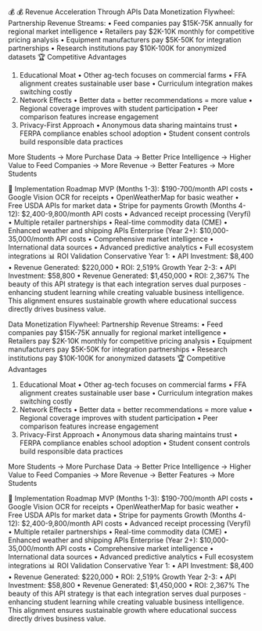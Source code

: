 
💰 
💰 Revenue Acceleration Through APIs
Data Monetization Flywheel:
Partnership Revenue Streams:
    •    Feed companies pay $15K-75K annually for regional market intelligence
    •    Retailers pay $2K-10K monthly for competitive pricing analysis
    •    Equipment manufacturers pay $5K-50K for integration partnerships
    •    Research institutions pay $10K-100K for anonymized datasets
🏆 Competitive Advantages
1. Educational Moat
    •    Other ag-tech focuses on commercial farms
    •    FFA alignment creates sustainable user base
    •    Curriculum integration makes switching costly
2. Network Effects
    •    Better data = better recommendations = more value
    •    Regional coverage improves with student participation
    •    Peer comparison features increase engagement
3. Privacy-First Approach
    •    Anonymous data sharing maintains trust
    •    FERPA compliance enables school adoption
    •    Student consent controls build responsible data practices



More Students → More Purchase Data → Better Price Intelligence → 
Higher Value to Feed Companies → More Revenue → Better Features → More Students




🚀 Implementation Roadmap
MVP (Months 1-3): $190-700/month API costs
    •    Google Vision OCR for receipts
    •    OpenWeatherMap for basic weather
    •    Free USDA APIs for market data
    •    Stripe for payments
Growth (Months 4-12): $2,400-9,800/month API costs
    •    Advanced receipt processing (Veryfi)
    •    Multiple retailer partnerships
    •    Real-time commodity data (CME)
    •    Enhanced weather and shipping APIs
Enterprise (Year 2+): $10,000-35,000/month API costs
    •    Comprehensive market intelligence
    •    International data sources
    •    Advanced predictive analytics
    •    Full ecosystem integrations
📊 ROI Validation
Conservative Year 1:
    •    API Investment: $8,400
    •    Revenue Generated: $220,000
    •    ROI: 2,519%
Growth Year 2-3:
    •    API Investment: $58,800
    •    Revenue Generated: $1,450,000
    •    ROI: 2,367%
The beauty of this API strategy is that each integration serves dual purposes - enhancing student learning while creating valuable business intelligence. This alignment ensures sustainable growth where educational success directly drives business value.

Data Monetization Flywheel:
Partnership Revenue Streams:
    •    Feed companies pay $15K-75K annually for regional market intelligence
    •    Retailers pay $2K-10K monthly for competitive pricing analysis
    •    Equipment manufacturers pay $5K-50K for integration partnerships
    •    Research institutions pay $10K-100K for anonymized datasets
🏆 Competitive Advantages
1. Educational Moat
    •    Other ag-tech focuses on commercial farms
    •    FFA alignment creates sustainable user base
    •    Curriculum integration makes switching costly
2. Network Effects
    •    Better data = better recommendations = more value
    •    Regional coverage improves with student participation
    •    Peer comparison features increase engagement
3. Privacy-First Approach
    •    Anonymous data sharing maintains trust
    •    FERPA compliance enables school adoption
    •    Student consent controls build responsible data practices



More Students → More Purchase Data → Better Price Intelligence → 
Higher Value to Feed Companies → More Revenue → Better Features → More Students




🚀 Implementation Roadmap
MVP (Months 1-3): $190-700/month API costs
    •    Google Vision OCR for receipts
    •    OpenWeatherMap for basic weather
    •    Free USDA APIs for market data
    •    Stripe for payments
Growth (Months 4-12): $2,400-9,800/month API costs
    •    Advanced receipt processing (Veryfi)
    •    Multiple retailer partnerships
    •    Real-time commodity data (CME)
    •    Enhanced weather and shipping APIs
Enterprise (Year 2+): $10,000-35,000/month API costs
    •    Comprehensive market intelligence
    •    International data sources
    •    Advanced predictive analytics
    •    Full ecosystem integrations
📊 ROI Validation
Conservative Year 1:
    •    API Investment: $8,400
    •    Revenue Generated: $220,000
    •    ROI: 2,519%
Growth Year 2-3:
    •    API Investment: $58,800
    •    Revenue Generated: $1,450,000
    •    ROI: 2,367%
The beauty of this API strategy is that each integration serves dual purposes - enhancing student learning while creating valuable business intelligence. This alignment ensures sustainable growth where educational success directly drives business value.
